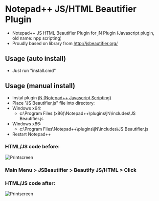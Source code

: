 # Notepad++ JS/HTML Beautifier Plugin
- Notepad++ JS HTML Beautifier Plugin for jN Plugin (Javascript plugin, old name: npp scripting)
- Proudly based on library from http://jsbeautifier.org/

## Usage (auto install)
- Just run "install.cmd"

## Usage (manual install)
- Instal plugin [jN (Notepad++ Javascript Scripting)](https://code.google.com/p/jn-npp-plugin/)
- Place "JS Beautifier.js" file into directory:
 - Windows x64:
   - c:\Program Files (x86)\Notepad++\plugins\jN\includes\JS Beautifier.js
 - Windows x86:
   - c:\Program Files\Notepad++\plugins\jN\includes\JS Beautifier.js
- Restart Notepad++

### HTML/JS code before:
![Printscreen](https://raw.githubusercontent.com/tomFlidr/Notepad-JS-HTML-Beautifier-Plugin/master/before.jpg)

### Main Menu > JSBeautifier > Beautify JS/HTML > Click

### HTML/JS code after:
![Printscreen](https://raw.githubusercontent.com/tomFlidr/Notepad-JS-HTML-Beautifier-Plugin/master/after.jpg)
